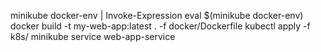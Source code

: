 minikube docker-env | Invoke-Expression
eval $(minikube docker-env)
docker build -t my-web-app:latest . -f docker/Dockerfile
kubectl apply -f k8s/
minikube service web-app-service